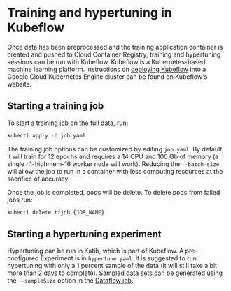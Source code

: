 # Training and hypertuning in Kubeflow

Once data has been preprocessed and the training application container is created and pushed to Cloud Container Registry, training and hypertuning sessions can be run with Kubeflow. Kubeflow is a Kubernetes-based machine learning platform. Instructions on [deploying Kubeflow](https://www.kubeflow.org/docs/gke/) into a Google Cloud Kubernetes Engine cluster can be found on Kubeflow's website.

## Starting a training job

To start a training job on the full data, run:

```bash
kubectl apply -f job.yaml
```

The training job options can be customized by editing `job.yaml`. By default, it will train for 12 epochs and requires a 14 CPU and 100 Gb of memory (a single n1-highmem-16 worker node will work). Reducing the `--batch-size` will allow the job to run in a container with less computing resources at the sacrifice of accuracy.

Once the job is completed, pods will be delete. To delete pods from failed jobs run:

```bash
kubectl delete tfjob {JOB_NAME}
```

## Starting a hypertuning experiment

Hypertuning can be run in Katib, which is part of Kubeflow. A pre-configured Experiment is in `hypertune.yaml`. It is suggested to run hypertuning with only a 1 percent sample of the data (it will still take a bit more than 2 days to complete). Sampled data sets can be generated using the `--sampleSize` option in the [Dataflow job](../dataflow-etl).

